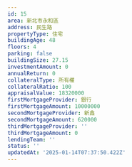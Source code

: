 ```yaml
---
id: 15
area: 新北市永和區
address: 民生路
propertyType: 住宅
buildingAge: 48
floors: 4
parking: false
buildingSize: 27.15
investmentAmount: 0
annualReturn: 0
collateralType: 所有權
collateralRatio: 100
appraisalValue: 18320000
firstMortgageProvider: 銀行
firstMortgageAmount: 10000000
secondMortgageProvider: 新鑫
secondMortgageAmount: 620000
thirdMortgageProvider: ''
thirdMortgageAmount: 0
lendingTeam: ''
status: ''
updatedAt: '2025-01-14T07:37:50.422Z'
---
```


